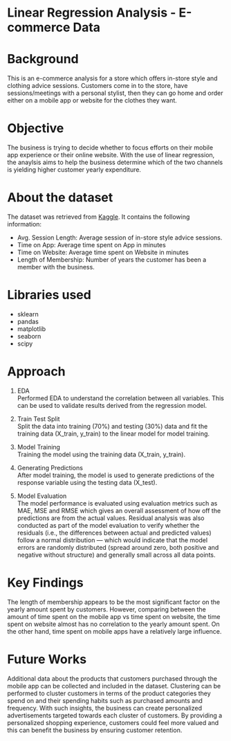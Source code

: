 # Linear Regression Analysis - E-commerce Data

# Background
This is an e-commerce analysis for a store which offers in-store style and clothing advice sessions. Customers come in to the store, have sessions/meetings with a personal stylist, then they can go home and order either on a mobile app or website for the clothes they want. 

# Objective
The business is trying to decide whether to focus efforts on their mobile app experience or their online website. With the use of linear regression, the anaylsis aims to help the business determine which of the two channels is yielding higher customer yearly expenditure.

# About the dataset
The dataset was retrieved from [Kaggle](https://www.kaggle.com/datasets/kolawale/focusing-on-mobile-app-or-website/data). It contains the following information:
* Avg. Session Length: Average session of in-store style advice sessions.
* Time on App: Average time spent on App in minutes
* Time on Website: Average time spent on Website in minutes
* Length of Membership: Number of years the customer has been a member with the business.

# Libraries used
* sklearn
* pandas
* matplotlib
* seaborn
* scipy
  
# Approach
1. EDA <br>
Performed EDA to understand the correlation between all variables. This can be used to validate results derived from the regression model.

2. Train Test Split <br>
Split the data into training (70%) and testing (30%) data and fit the training data (X_train, y_train) to the linear model for model training.

3. Model Training <br>
Training the model using the training data (X_train, y_train).

4. Generating Predictions <br>
After model training, the model is used to generate predictions of the response variable using the testing data (X_test).

5. Model Evaluation <br>
The model performance is evaluated using evaluation metrics such as MAE, MSE and RMSE which gives an overall assessment of how off the predictions are from the actual values. Residual analysis was also conducted as part of the model evaluation to verify whether the residuals (i.e., the differences between actual and predicted values) follow a normal distribution — which would indicate that the model errors are randomly distributed (spread around zero, both positive and negative without structure) and generally small across all data points.

# Key Findings
The length of membership appears to be the most significant factor on the yearly amount spent by customers. However, comparing between the amount of time spent on the mobile app vs time spent on website, the time spent on website almost has no correlation to the yearly amount spent. On the other hand, time spent on mobile apps have a relatively large influence.

# Future Works
Additional data about the products that customers purchased through the mobile app can be collected and included in the dataset. Clustering can be performed to cluster customers in terms of the product categories they spend on and their spending habits such as purchased amounts and frequency. With such insights, the business can create personalized advertisements targeted towards each cluster of customers. By providing a personalized shopping experience, customers could feel more valued and this can benefit the business by ensuring customer retention.
